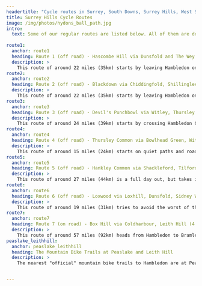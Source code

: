 ```yaml
---
headertitle: "Cycle routes in Surrey, South Downs, Surrey Hills, West Sussex, Guildford, Haslemere, Farnham, Godalming, Chiddingfold, Petworth, Peaslake and Leith Hill. Cycle Surrey Hills."
title: Surrey Hills Cycle Routes
image: /img/photos/hydons_ball_path.jpg
intro: 
  text: Some of our regular routes are listed below. All of them are downloadable via a GPX file to your GPS device or smartphone, we can also provide printed maps and advice on routes on bike collection. All these routes start and finish in the village of Hambledon. The off road routes are cross country and use a combination of quiet country roads, bridleways and forest tracks.<br/><br/>The nearest "official" mountain bike trails are at Peaslake (**[30 minutes drive from Hambledon](https://www.google.co.uk/maps/dir/51.1372631,-0.6203126/Hurtwood+Car+Park+2+(Walking+Bottom),+Guildford+GU5+9QW/@51.1618912,-0.5649715,13z/data=!3m1!4b1!4m10!4m9!1m1!4e1!1m5!1m1!1s0x4875dcba7032bc45:0x11ff64e57e930f7!2m2!1d-0.4504985!2d51.1896591!3e0)**) and Leith Hill (**[35 minutes drive from Hambledon](https://www.google.co.uk/maps/dir/51.1372631,-0.6203126/Redlands+Parking,+Abinger+Rd,+Dorking+RH5+6HG/@51.140033,-0.5567964,12z/data=!3m1!4b1!4m18!1m7!3m6!1s0x4875e80865a10fbb:0x5349134959aeb7f2!2sRedlands+Parking!3b1!8m2!3d51.176848!4d-0.359693!4m9!1m1!4e1!1m5!1m1!1s0x4875e80865a10fbb:0x5349134959aeb7f2!2m2!1d-0.359693!2d51.176848!3e0)**). <a href="#peaslake_leithhill">Click here for more information</a> about accessing the Leith Hill and Peaslake mountain bike trails.<br/><br/>As well as the links below all the routes are also on **[Komoot](https://www.komoot.com/user/669872569139/tours)**.
  
route1:
  anchor: route1
  heading: Route 1 (off road) - Hascombe Hill via Dunsfold and The Wey & Arun Canal (3 1/2 to 4 hours)
  description: >
    This route of around 22 miles (35km) starts by leaving Hambledon on a quiet country road where you can get used to your bike. Then heads into the woods south of Dunsfold, before following the Wey & Arun canal north through some wonderful quiet countryside to the Three Compasses pub. From there we'll head north to do a circuit of Hascombe Hill ending at The White Horse in Hascombe. Finally we'll climb up onto the Greensand Way to return to Hambledon. Around 80% of the route is off-road and the total ascent is 517m.
route2:
  anchor: route2
  heading: Route 2 (off road) - Blackdown via Chiddingfold, Shillinglee and Upper Vann (3 1/2 to 4 hours)
  description: >
    This route of around 22 miles (35km) starts by leaving Hambledon on a back road to Chiddingfold where you can get used to your bike. Then heads up Blackdown for some of the best views in the South of England, before heading down to the quintessential English village of Lurgashall and the Noah's Ark pub. From there we'll head north through woodland through Shillinglee. Finally we'll climb up to the hidden hamlet of Upper Vann to return to Hambledon. Around 70% of the route is off-road and the total ascent is 611m.
route3:
  anchor: route3
  heading: Route 3 (off road) - Devil's Punchbowl via Witley, Thursley and Hankley Commons, Chiddingfold, Dunsfold and Upper Vann (4 to 5 hours)
  description: >
    This route of around 24 miles (39km) starts by crossing Hambledon Common where you can get used to your bike. Then across Witley, Thursley and Hankley Commons. From Hankley Common we'll head south to the Devil's Punchbowl and up Gibbet Hill, then drop down to Grayswood. A cross-country route to Chiddingfold and then on to Dunsfold. From Dunsfold we'll take a scenic route around the back of Vann House. Finally we'll climb up to the hidden hamlet of Upper Vann to return to Hambledon. Around 80% of the route is off-road and the total ascent is 619m.
route4:
  anchor: route4
  heading: Route 4 (off road) - Thursley Common via Bowlhead Green, Witley Common and Busses Common (3 to 3 1/2 hours)
  description: >
    This route of around 15 miles (24km) starts on quiet paths and roads to Bowlhead Green. Then follows bridleways around Thursley National Nature Reserve. From there the route crosses over into Witley Common and returns to Hambledon via Busses Common. Around 70% of the route is off-road and the total ascent is 363m.
route5:
  anchor: route5
  heading: Route 5 (off road) - Hankley Common via Shackleford, Tilford, Thursley Common (5 to 6 hours)
  description: >
    This route of around 27 miles (44km) is a full day out, but takes in seven pubs, a brewery and three cafes, so you won't be short of sustenance. It starts by heading north from Hambledon to cross the A3 at Eashing, then heads towards Shackelford. You now go cross country to Tilford before heading south to Frensham Big Pond. From here you start heading east across Hankley and Thursley Commons, cross the A3 and head back towards Hambledon. Around 80% of the route is off-road and the total ascent is 589m.
route6:
  anchor: route6
  heading: Route 6 (off road) - Loxwood via Loxhill, Dunsfold, Sidney Wood, Hog Wood, Tugely Wood (4 to 5 hours)
  description: >
    This route of around 19 miles (31km) tries to avoid the worst of the mud and is relatively flat, so is a good option if it's been wet. It starts by across to Dunsfold on a farm track, then heads south east through Sidney Wood before taking the Wey South path and the Wey and Arun canal path to Loxwood and **[The Onslow Arms](http://onslowarmsloxwood.com)**. The return route takes you through Hog Wood and Tugley Wood before returning to Hambledon. Around 60% of the route is off-road and the total ascent is 310m. **[You can download a more detailed description here.](/routes/pdf/route6.pdf)**
route7:
  anchor: route7
  heading: Route 7 (on road) - Box Hill via Coldharbour, Leith Hill (4 1/2 to 5 hours)
  description: >
    This route of around 57 miles (92km) heads from Hambledon to Bramley, over to Ranmore Common, then takes in the iconic Surrey Hills climbs of Box Hill, Coldharbour and Leith Hill before heading back to Hambledon via Dunsfold. The total ascent is 1400m.
peaslake_leithhill:
  anchor: peaslake_leithhill
  heading: The Mountain Bike Trails at Peaslake and Leith Hill
  description: >
    The nearest "official" mountain bike trails to Hambledon are at Peaslake and Leith Hill, but note these are not trail centres and there is only one way-marked trail (Summer Lightning at Leith Hill).<br/></br><strong>Peaslake (The Hurtwood)</strong><br/>Peaslake is a 30 minute drive from Hambledon (or an 80 minute cycle). There's a great Mountain Bike Shop there, **[Pedal and Spoke](http://pedalandspoke.co.uk)**, but they don't currently offer rentals. The trails at Holmbury, Pitch and Winterfold are short and well built but are not marked. There's a lot of information on the various trails on the **[TrailForks site](https://www.trailforks.com/route/peaslake19k/)**, here are links for two of the better know trails, **[Barry Knows Best](https://www.trailforks.com/trails/barry-knows-best-19767/)** and **[Yoghurt Pots](https://www.trailforks.com/trails/yogurt-pots/)**. They get very busy at the weekends. The best way to access them is to head for **[Hurtwood Car Park 2 at Walking Bottom](https://goo.gl/maps/wdUxb3E8BsK2)** in the village of Peaslake.<br/></br><strong>Leith Hill</strong><br/>Just down the road from Peaslake and accesible from the Peaslake trails by bridleway, is the **[Summer Lightning](https://www.trailforks.com/trails/summer-lightning/)** trail at Leith Hill. The trail starts near the Tower at the top of Leith Hill on the North side just below the green. The best way to access it is to park at **[Redlands Parking](https://goo.gl/maps/iwMHvkGqCzt)** on Abinger Road near the village of Coldharbour.


---
```


